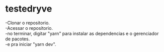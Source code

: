 # testedryve

-Clonar o repositorio.<br>
-Acessar o repositorio.<br>
-no terminar, digitar "yarn" para instalar as dependencias e o gerenciador de pacotes.<br>
-e pra iniciar "yarn dev".<br>

